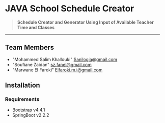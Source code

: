 # JAVA School Schedule Creator

<blockquote>
<b>Schedule Creator and Generator Using Input of Available Teacher Time and Classes</b>
</blockquote>
<hr>

## Team Members

* "Mohammed Salim Khallouki" Sanilogia@gmail.com
* "Soufiane Zaidan" sz.fanel@gmail.com
* "Marwane El Faroki"        Elfaroki.m.i@gmail.com

## Installation 

### Requirements

* Bootstrap v4.4.1
* SpringBoot v2.2.2
